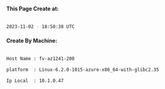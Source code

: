 
   
#### This Page Create at:

```bash

2023-11-02 - 18:50:38 UTC

```

#### Create By Machine:

```bash

Host Name : fv-az1241-208

platform  : Linux-6.2.0-1015-azure-x86_64-with-glibc2.35

Ip Local  : 10.1.0.47

```

